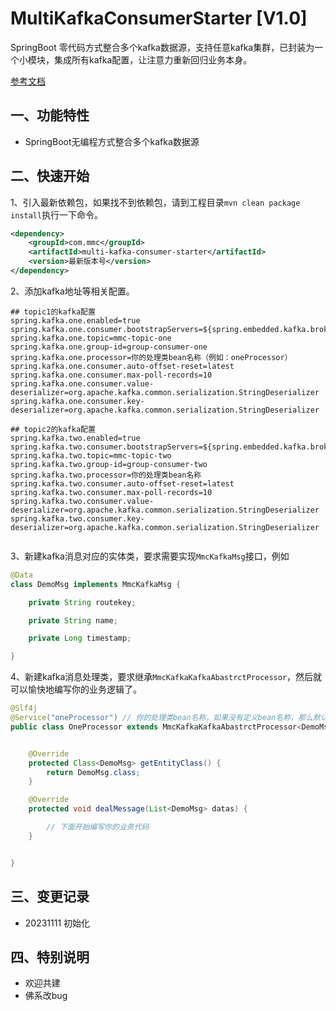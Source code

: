 # MultiKafkaConsumerStarter [V1.0]
SpringBoot 零代码方式整合多个kafka数据源，支持任意kafka集群，已封装为一个小模块，集成所有kafka配置，让注意力重新回归业务本身。

[参考文档](http://t.csdnimg.cn/SHwBF)

## 一、功能特性

* SpringBoot无编程方式整合多个kafka数据源

## 二、快速开始

1、引入最新依赖包，如果找不到依赖包，请到工程目录```mvn clean package install```执行一下命令。
```xml
<dependency>
    <groupId>com.mmc</groupId>
    <artifactId>multi-kafka-consumer-starter</artifactId>
    <version>最新版本号</version>
</dependency>

```

2、添加kafka地址等相关配置。
```properties
## topic1的kafka配置
spring.kafka.one.enabled=true
spring.kafka.one.consumer.bootstrapServers=${spring.embedded.kafka.brokers}
spring.kafka.one.topic=mmc-topic-one
spring.kafka.one.group-id=group-consumer-one
spring.kafka.one.processor=你的处理类bean名称（例如：oneProcessor）
spring.kafka.one.consumer.auto-offset-reset=latest
spring.kafka.one.consumer.max-poll-records=10
spring.kafka.one.consumer.value-deserializer=org.apache.kafka.common.serialization.StringDeserializer
spring.kafka.one.consumer.key-deserializer=org.apache.kafka.common.serialization.StringDeserializer

## topic2的kafka配置
spring.kafka.two.enabled=true
spring.kafka.two.consumer.bootstrapServers=${spring.embedded.kafka.brokers}
spring.kafka.two.topic=mmc-topic-two
spring.kafka.two.group-id=group-consumer-two
spring.kafka.two.processor=你的处理类bean名称
spring.kafka.two.consumer.auto-offset-reset=latest
spring.kafka.two.consumer.max-poll-records=10
spring.kafka.two.consumer.value-deserializer=org.apache.kafka.common.serialization.StringDeserializer
spring.kafka.two.consumer.key-deserializer=org.apache.kafka.common.serialization.StringDeserializer


```

3、新建kafka消息对应的实体类，要求需要实现`MmcKafkaMsg`接口，例如
```java
@Data
class DemoMsg implements MmcKafkaMsg {

    private String routekey;

    private String name;

    private Long timestamp;

}

```

4、新建kafka消息处理类，要求继承`MmcKafkaKafkaAbastrctProcessor`，然后就可以愉快地编写你的业务逻辑了。
```java
@Slf4j
@Service("oneProcessor") // 你的处理类bean名称，如果没有定义bean名称，那么默认就是首字母缩写的类名称
public class OneProcessor extends MmcKafkaKafkaAbastrctProcessor<DemoMsg> {


    @Override
    protected Class<DemoMsg> getEntityClass() {
        return DemoMsg.class;
    }

    @Override
    protected void dealMessage(List<DemoMsg> datas) {

        // 下面开始编写你的业务代码
    }


}
```

## 三、变更记录

* 20231111  初始化


## 四、特别说明

* 欢迎共建
* 佛系改bug